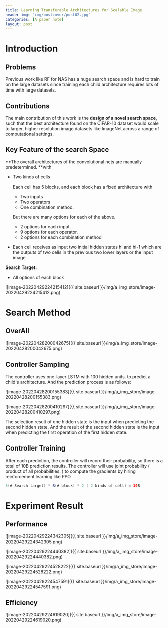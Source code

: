 ```yaml
---
title: Learning Transferable Architectures for Scalable Image
header-img: "img/postcover/post02.jpg"
categories: [A paper note]
layout: post
---
```


# Introduction

## Problems

Previous work like RF for NAS has a huge search space and is hard to train on the large datasets since training each child architecture requires lots of time with large datasets. 

## Contributions

The main contribution of this work is the **design of a novel search space**, such that the best architecture found on the CIFAR-10 dataset would scale to larger, higher resolution image datasets like ImageNet across a range of computational settings.

## Key Feature of the search Space

**The overall architectures of the convolutional nets are manually predetermined. **with 

- Two kinds of cells

  Each cell has 5 blocks, and each block has a fixed architecture with 

  - Two inputs
  - Two operators
  - One combination method. 

  But there are many options for each of the above.

  - 2 options for each input.
  - 9 options for each operator.
  - 2 options for each combination method

- Each cell receives as input two initial hidden states hi and hi-1 which are the outputs of two cells in the previous two lower layers or the input image.

**Search Target:**

- All options of each block

![image-20220429224215412]({{ site.baseurl }}/img/a_img_store/image-20220429224215412.png)

# Search Method

## OverAll

![image-20220428200042675]({{ site.baseurl }}/img/a_img_store/image-20220428200042675.png)

## Controller Sampling

The controller uses one-layer LSTM with 100 hidden units. to predict a child's architecture. And the prediction process is as follows:

![image-20220428200155383]({{ site.baseurl }}/img/a_img_store/image-20220428200155383.png)

![image-20220428200410297]({{ site.baseurl }}/img/a_img_store/image-20220428200410297.png)

The selection result of one hidden state is the input when predicting the second hidden state,  And the result of the second hidden state is the input when predicting the first operation of the first hidden state. 

## Controller Training

After each prediction, the controller will record their probability, so there is a total of 10B prediction results.  The controller will use joint probability ( product of all probabilities. ) to compute the gradients by hiring reinforcement learning like PPO

```java
5(# Search target) * B(# block) * 2 ( 2 kinds of cell) = 10B
```

# Experiment Result

## Performance

![image-20220429224342305]({{ site.baseurl }}/img/a_img_store/image-20220429224342305.png)

![image-20220429224440382]({{ site.baseurl }}/img/a_img_store/image-20220429224440382.png)

![image-20220429224528222]({{ site.baseurl }}/img/a_img_store/image-20220429224528222.png)

![image-20220429224547591]({{ site.baseurl }}/img/a_img_store/image-20220429224547591.png)

## Efficiency

![image-20220429224619020]({{ site.baseurl }}/img/a_img_store/image-20220429224619020.png)